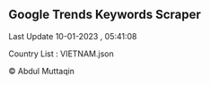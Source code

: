 

## Google Trends Keywords Scraper 
 
Last Update 10-01-2023 , 05:41:08

Country List :
VIETNAM.json



© Abdul Muttaqin 
